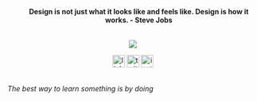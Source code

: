 ### 
<!--h2 without bottom border-->
<div id="user-content-toc">
  <ul align="center">
<!--     <summary><h4 style="display: inline-block">Computers are like a bicycle for the mind. - Steve Jobs</h4></summary> -->
    <summary><h4 style="display: inline-block">Design is not just what it looks like and feels like. Design is how it works. - Steve Jobs</h4></summary>
  </ul>
</div>
<!--h1 without bottom border-->
 <!-- <div align="center">
    <h4 style="display: block">Things I know; but not limited to...</h4>
  </div> 
  -->
<!--tech stack icons-->
<p align="center">
  <a href="https://skillicons.dev">
    <img src="https://skillicons.dev/icons?i=java,js,python,go,git,aws,kubernetes,docker,flask,github,html,css,jquery,bootstrap,linux,md,mongodb,mysql,nodejs,matlab,postman,react,eclipse,vscode,idea,goland&perline=5" />
  </a>
</p>
<!--Intro start-->
<!--
- 🔭 I’m a developer working on **Go, React, Kubernetes, Docker**
- ☁️ I've keen interest in Cloud, UX and AI. I am curious to learn more and contributing to open source.
- ☁️ I'm a Certified Kubernetes Application Developer, and working towards **AWS certifications**
- 👨🏻‍💻 I like solving complex issues, even if they are not easy to reproduce.
- 💬 Ask me about **Go, Kubernetes, Design, SOLID Principles**.
- 📫 Feel free to reach me out **harish.oist@gmail.com**
-->
<!--Intro end-->
<!-- <div id="user-content-toc"> -->
<!--   <ul align="center"> -->
<!--     <summary><h3 style="display: inline-block">Hi, I'm Harish👋</h3></summary> -->
<!--     <summary><h4 style="display: inline-block">Connect With Me 🤝 Cheers! </h4></summary> -->
<!--   </ul> -->
<!-- </div> -->
<!--icons and links-->
<p align="center">
<a href="https://www.linkedin.com/in/hiyers/" target="blank"><img align="center" src="https://user-images.githubusercontent.com/88904952/234979284-68c11d7f-1acc-4f0c-ac78-044e1037d7b0.png" alt="linkedin" height="25" width="25" /></a>
<a href="https://twitter.com/iamharishiyer" target="blank"><img align="center" src="https://user-images.githubusercontent.com/88904952/234980676-61bfb021-ecc8-48f7-88e6-34c1b06c4a58.png" alt="twitter" height="25" width="25" /></a> 
<a href="https://www.instagram.com/iamharishiyer" target="blank"><img align="center" src="https://user-images.githubusercontent.com/88904952/234981169-2dd1e58f-4b7e-468c-8213-034ba62156c3.png" alt="instagram" height="25" width="25"/></a>
</p>

<h6 align="center" style="display: inline-block">The best way to learn something is by doing</h6>

<!-- Last Updated: 12/2023 -->
